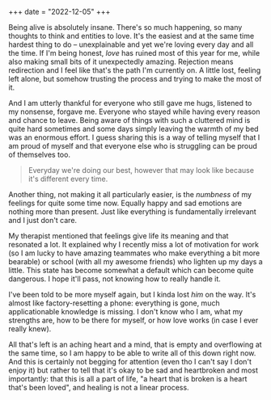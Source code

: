 +++
date = "2022-12-05"
+++

Being alive is absolutely insane. There's so much happening, so many thoughts to think and entities to love. It's the easiest and at the same time hardest thing to do – unexplainable and yet we're loving every day and all the time. If I'm being honest, *love* has ruined most of this year for me, while also making small bits of it unexpectedly amazing. Rejection means redirection and I feel like that's the path I'm currently on. A little lost, feeling left alone, but somehow trusting the process and trying to make the most of it.

And I am utterly thankful for everyone who still gave me hugs, listened to my nonsense, forgave me. Everyone who stayed while having every reason and chance to leave. Being aware of things with such a cluttered mind is quite hard sometimes and some days simply leaving the warmth of my bed was an enormous effort. I guess sharing this is a way of telling myself that I am proud of myself and that everyone else who is struggling can be proud of themselves too. 

> Everyday we're doing our best, however that may look like because it's different every time.

Another thing, not making it all particularly easier, is the *numbness* of my feelings for quite some time now. Equally happy and sad emotions are nothing more than present. Just like everything is fundamentally irrelevant and I just don't care. 

My therapist mentioned that feelings give life its meaning and that resonated a lot. It explained why I recently miss a lot of motivation for work (so I am lucky to have amazing teammates who make everything a bit more bearable) or school (with all my awesome friends) who lighten up my days a little. This state has become somewhat a default which can become quite dangerous. I hope it'll pass, not knowing how to really handle it.

I've been told to be more myself again, but I kinda lost *him* on the way. It's almost like factory-resetting a phone: everything is gone, much applicationable knowledge is missing. I don't know who I am, what my strengths are, how to be there for myself, or how love works (in case I ever really knew). 

All that's left is an aching heart and a mind, that is empty and overflowing at the same time, so I am happy to be able to write all of this down right now. And this is certainly not begging for attention (even tho I can't say I don't enjoy it) but rather to tell that it's okay to be sad and heartbroken and most importantly: that this is all a part of life, "a heart that is broken is a heart that's been loved", and healing is not a linear process.